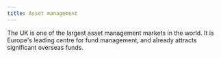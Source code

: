 ```yaml
---
title: Asset management
---
```


The UK is one of the largest asset management markets in the world. It is Europe's leading centre for fund management, and already attracts significant overseas funds.